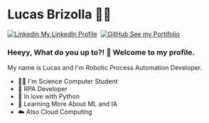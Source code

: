 # Lucas Brizolla :man_technologist:
[![Linkedin](https://i.stack.imgur.com/gVE0j.png) My LinkedIn Profile](https://www.linkedin.com/in/lucas-brizolla-b83640174/)&nbsp;
[![GitHub](https://i.stack.imgur.com/tskMh.png) See my Portifolio](https://lucasbrizolla.github.io/Portifolio/)

### Heeyy, What do you up to?! :wave: Welcome to my profile.

My name is Lucas and I'm Robotic Process Automation Developer.

* :man_student: I'm Science Computer Student
* :robot: RPA Developer
* :sparkling_heart: In love with Python
* :rocket: Learning More About ML and IA
* :cloud: Also Cloud Computing

